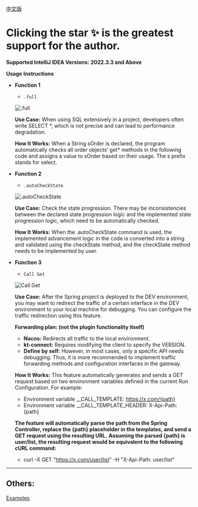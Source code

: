 [中文版](README.md)

# Clicking the star ✨ is the greatest support for the author.

**Supported IntelliJ IDEA Versions: 2022.3.3 and Above**

**Usage Instructions**

- **Function 1**
  - `.full`

  ![.full](https://media.githubusercontent.com/media/codewithyou365/idea_plugin_for_java/refs/heads/main/src/main/resources/gif/AutoFullSqlSelect.gif)

  **Use Case:**
  When using SQL extensively in a project, developers often write SELECT *, which is not precise and can lead to performance degradation.

  **How It Works:**
  When a String sOrder is declared, the program automatically checks all order objects’ get* methods in the following code and assigns a value to sOrder based on their usage. The s prefix stands for select.

- **Function 2**
  - `.autoCheckState`

  ![.autoCheckState](https://media.githubusercontent.com/media/codewithyou365/idea_plugin_for_java/refs/heads/main/src/main/resources/gif/CheckState.gif)

  **Use Case:**
  Check the state progression. There may be inconsistencies between the declared state progression logic and the implemented state progression logic, which need to be automatically checked.

  **How It Works:**
  When the .autoCheckState command is used, the implemented advancement logic in the code is converted into a string and validated using the checkState method, and the checkState method needs to be implemented by user.


- **Function 3**
  - `Call Get`

  ![Call Get](https://media.githubusercontent.com/media/codewithyou365/idea_plugin_for_java/refs/heads/main/src/main/resources/gif/CallRemoteAction.gif)

  **Use Case:**
  After the Spring project is deployed to the DEV environment, you may want to redirect the traffic of a certain interface in the DEV environment to your local machine for debugging. You can configure the traffic redirection using this feature.

  **Forwarding plan: (not the plugin functionality itself)**
  - **Nacos:** Redirects all traffic to the local environment.
  - **kt-connect:** Requires modifying the client to specify the VERSION.
  - **Define by self:** However, in most cases, only a specific API needs debugging. Thus, it is more recommended to implement traffic forwarding methods and configuration interfaces in the gateway.

  **How It Works:**
  This feature automatically generates and sends a GET request based on two environment variables defined in the current Run Configuration. For example:
  -	Environment variable __CALL_TEMPLATE: https://x.com/{path}
  -	Environment variable __CALL_TEMPLATE_HEADER: X-Api-Path:{path}
  
  **The feature will automatically parse the path from the Spring Controller, replace the {path} placeholder in the templates, and send a GET request using the resulting URL.**
  **Assuming the parsed {path} is user/list, the resulting request would be equivalent to the following cURL command:**
  - curl -X GET "https://x.com/user/list" -H "X-Api-Path: user/list"
---

## Others:

[Examples](https://github.com/codewithyou365/idea_plugin_for_java/tree/main/src/main/java/org/codewithyou365/easyjava/example)

